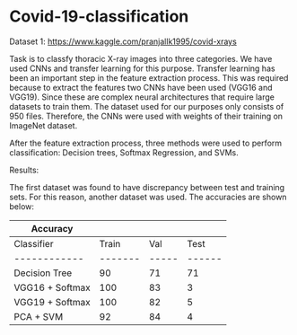 # Covid-19-classification

Dataset 1: https://www.kaggle.com/pranjallk1995/covid-xrays

Task is to classfy thoracic X-ray images into three categories. We have used CNNs and transfer learning for this purpose. Transfer learning has been an important step in the feature extraction process. This was required because to extract the features two CNNs have been used (VGG16 and VGG19). Since these are complex neural architectures that require large datasets to train them. The dataset used for our purposes only consists of 950 files. Therefore, the CNNs were used with weights of their training on ImageNet dataset. 

After the feature extraction process, three methods were used to perform classification: Decision trees, Softmax Regression, and SVMs. 


Results:

The first dataset was found to have discrepancy between test and training sets. For this reason, another dataset was used. 
The accuracies are shown below:

| Accuracy | | | |
|------------|----|-----|----|
| Classifier | Train | Val | Test |
|------------|-------|-----|------|
| Decision Tree | 90 | 71 | 71 |
| VGG16 + Softmax | 100 | 83 | 3 |
| VGG19 + Softmax | 100 | 82 | 5 |
| PCA + SVM | 92 | 84 | 4|

